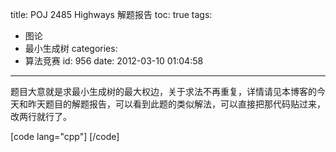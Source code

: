 title: POJ 2485 Highways 解题报告
toc: true
tags:
  - 图论
  - 最小生成树
categories:
  - 算法竞赛
id: 956
date: 2012-03-10 01:04:58
---

题目大意就是求最小生成树的最大权边，关于求法不再重复，详情请见本博客的今天和昨天题目的解题报告，可以看到此题的类似解法，可以直接把那代码贴过来，改两行就行了。

[code lang="cpp"]
[/code]